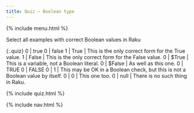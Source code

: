 ```yaml
---
title: Quiz — Boolean type
---
```


{% include menu.html %}

Select all examples with correct Boolean values in Raku

{:.quiz}
0 | true
0 | false
1 | True | This is the only correct form for the True value.
1 | False | This is the only correct form for the False value.
0 | $True | This is a variable, not a Boolean literal.
0 | $False | As well as this one. 
0 | TRUE
0 | FALSE
0 | 1 | This may be OK in a Boolean check, but this is not a Boolean value by itself.
0 | 0 | This one too.
0 | null | There is no such thing in Raku.

{% include quiz.html %}

{% include nav.html %}

